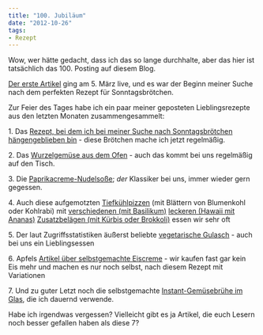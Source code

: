 ```yaml
---
title: "100. Jubiläum"
date: "2012-10-26" 
tags:
- Rezept
---
```


Wow, wer hätte gedacht, dass ich das so lange durchhalte, aber das hier ist tatsächlich das 100. Posting auf diesem Blog.

[Der erste Artikel](http://apfeleimer.wordpress.com/2012/03/05/sonntagskaiserbrotchen/ "Sonntagskaiserbrötchen") ging am 5. März live, und es war der Beginn meiner Suche nach dem perfekten Rezept für Sonntagsbrötchen.

Zur Feier des Tages habe ich ein paar meiner geposteten Lieblingsrezepte aus den letzten Monaten zusammengesammelt:

1\. Das [Rezept, bei dem ich bei meiner Suche nach Sonntagsbrötchen hängengeblieben bin](http://apfeleimer.wordpress.com/2012/06/10/endlich-das-richtige-brotchenrezept-fur-sonntagssemmeln/ "Endlich das richtige Brötchenrezept für Sonntagssemmeln!") - diese Brötchen mache ich jetzt regelmäßig.

2\. Das [Wurzelgemüse aus dem Ofen](http://apfeleimer.wordpress.com/2012/07/27/ofengerostetes-wurzelgemuse/ "Ofengeröstetes Wurzelgemüse") - auch das kommt bei uns regelmäßig auf den Tisch.

3\. Die [Paprikacreme-Nudelsoße](http://apfeleimer.wordpress.com/2012/04/25/paprikacreme/ "Paprikacreme"); _der_ Klassiker bei uns, immer wieder gern gegessen.

4\. Auch diese aufgemotzten [Tiefkühlpizzen](http://apfeleimer.wordpress.com/2012/04/13/taste-the-waste-pizza-mit-blumenkohlgrn-statt-spinat-oder-rucola/ "Taste the Waste: Pizza mit Blumenkohlgrün (statt Spinat oder Rucola)") (mit Blättern von Blumenkohl oder Kohlrabi) mit [verschiedenen (mit Basilikum)](http://apfeleimer.wordpress.com/2012/06/04/resterampe-grune-pizza-mit-basilikum/ "Resterampe: Grüne Pizza mit Basilikum") [leckeren (Hawaii mit Ananas)](http://apfeleimer.wordpress.com/2012/07/30/pizza-hawaii/ "Pizza Hawaii") [Zusatzbelägen (mit Kürbis oder Brokkoli)](http://apfeleimer.wordpress.com/2012/10/07/neue-pizzavariationen-hokkaido-kurbis-und-brokkoli/ "Neue Pizzavariationen: Hokkaido-Kürbis und Brokkoli") essen wir sehr oft

5\. Der laut Zugriffsstatistiken äußerst beliebte [vegetarische Gulasch](http://apfeleimer.wordpress.com/2012/07/12/vegetarischer-gulasch-mit-seitan-oder-extrudierten-sojaproteinwurfeln/ "Vegetarischer Gulasch mit Seitan (oder extrudierten Sojaproteinwürfeln)") - auch bei uns ein Lieblingsessen

6\. Apfels [Artikel über selbstgemachte Eiscreme](http://apfeleimer.wordpress.com/2012/06/07/eis-machen/ "Eis machen") - wir kaufen fast gar kein Eis mehr und machen es nur noch selbst, nach diesem Rezept mit Variationen

7\. Und zu guter Letzt noch die selbstgemachte [Instant-Gemüsebrühe im Glas](http://apfeleimer.wordpress.com/2012/10/14/gemusebruhe-paste-eingemachtes-suppengewurz-und-inoffizieller-dreckwegtag/ "Gemüsebrühe-Paste / eingemachtes Suppengewürz und inoffizieller Dreckwegtag"), die ich dauernd verwende.

Habe ich irgendwas vergessen? Vielleicht gibt es ja Artikel, die euch Lesern noch besser gefallen haben als diese 7?
